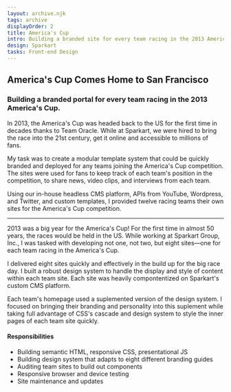 ```yaml
---
layout: archive.njk
tags: archive
displayOrder: 2
title: America's Cup
intro: Building a branded site for every team racing in the 2013 America's Cup.
design: Sparkart
tasks: Front-end Design
---
```


## America's Cup Comes Home to San Francisco

### Building a branded portal for every team racing in the 2013 America's Cup.

In 2013, the America's Cup was headed back to the US for the first time in decades thanks to Team Oracle. While at Sparkart, we were hired to bring the race into the 21st century, get it online and accessible to millions of fans.

My task was to create a modular template system that could be quickly branded and deployed for any teams joining the America's Cup competition. The sites were used for fans to keep track of each team's position in the competition, to share news, video clips, and interviews from each team.

Using our in-house headless CMS platform, APIs from YouTube, Wordpress, and Twitter, and custom templates, I provided twelve racing teams their own sites for the America's Cup competition.

---

2013 was a big year for the America's Cup! For the first time in almost 50 years, the races would be held in the US. While working at Sparkart Group, Inc., I was tasked with developing not one, not two, but eight sites&mdash;one for each team racing in the America's Cup.

I delivered eight sites quickly and effectively in the build up for the big race day. I built a robust design system to handle the display and style of content within each team site. Each site was heavily compontentized on Sparkart's custom CMS platform.

Each team's homepage used a suplemented version of the design system. I focused on bringing their branding and personality into this suplement while taking full advantage of CSS's cascade and design system to style the inner pages of each team site quickly.</p>

#### Responsibilities

- Building semantic HTML, responsive CSS, presentational JS
- Building design system that adapts to eight different branding guides
- Auditing team sites to build out components
- Responsive browser and device testing
- Site maintenance and updates
